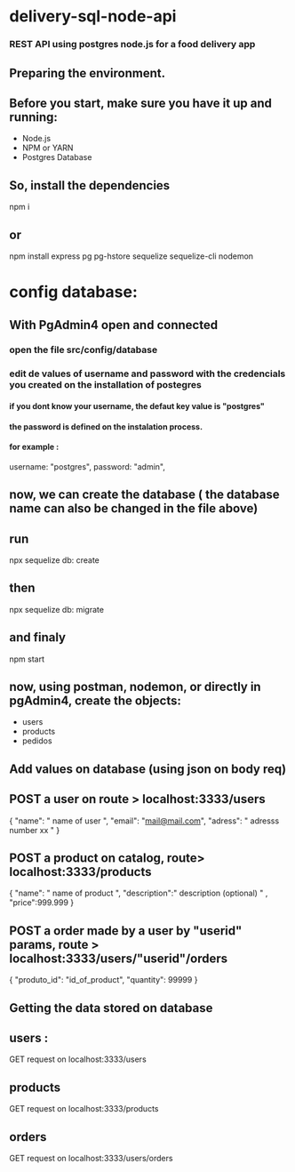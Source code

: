 # delivery-sql-node-api

### REST API using postgres node.js for a food delivery app

## Preparing the environment.

## Before you start, make sure you have it up and running:

- Node.js
- NPM or YARN
- Postgres Database

## So, install the dependencies

npm i

## or

npm install express pg pg-hstore sequelize sequelize-cli nodemon

# config database:

## With PgAdmin4 open and connected

### open the file src/config/database

### edit de values of username and password with the credencials you created on the installation of postegres

#### if you dont know your username, the defaut key value is "postgres"

#### the password is defined on the instalation process.

#### for example :

username: "postgres",
password: "admin",

## now, we can create the database ( the database name can also be changed in the file above)

## run

npx sequelize db: create

## then

npx sequelize db: migrate

## and finaly

npm start

## now, using postman, nodemon, or directly in pgAdmin4, create the objects:

- users
- products
- pedidos

## Add values on database (using json on body req)

## POST a user on route > localhost:3333/users

{
"name": " name of user ",
"email": "mail@mail.com",
"adress": " adresss number xx "
}

## POST a product on catalog, route> localhost:3333/products

{
"name": " name of product ",
"description":" description (optional) " ,
"price":999.999
}

## POST a order made by a user by "userid" params, route > localhost:3333/users/"userid"/orders

{
"produto_id": "id_of_product",
"quantity": 99999
}

## Getting the data stored on database

## users :

GET request on localhost:3333/users

## products

GET request on localhost:3333/products

## orders

GET request on localhost:3333/users/orders
